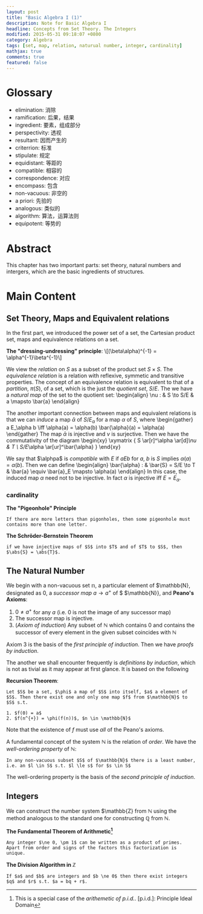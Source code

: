 ```yaml
---
layout: post
title: "Basic Algebra I (1)"
description: Note for Basic Algebra I
headline: Concepts from Set Theory. The Integers
modified: 2015-05-31 09:18:07 +0800
category: Algebra
tags: [set, map, relation, naturual number, integer, cardinality]
mathjax: true
comments: true
featured: false
---
```


# Glossary

* elimination: 消除
* ramification: 后果，结果
* ingredient: 要素，组成部分
* perspectivity: 透视
* resultant: 因而产生的
* criterrion: 标准
* stipulate: 规定
* equidistant: 等距的
* compatible: 相容的
* correspondence: 对应
* encompass: 包含
* non-vacuous: 非空的
* a priori: 先验的
* analogous: 类似的
* algorithm: 算法，运算法则
* equipotent: 等势的


# Abstract

This chapter has two important parts: set theory, natural numbers and intergers, which are the basic ingredients of structures.


# Main Content

## Set Theory, Maps and Equivalent relations

In the first part, we introduced the power set of a set, the Cartesian product set, maps and equivalence relations on a set.

**The "dressing-undressing" principle**:
\\[(\beta\alpha)^{-1} = \alpha^{-1}\beta^{-1}\\]

We view the *relation* on $S$ as a subset of the product set $S \times S$. The *equivalence relation* is a relation with reflexive, symmetic and transitive properties. The concept of an equivalence relation is equivalent to that of a *partition*, $\pi(S)$, of a set, which is the just the *quotient set*, $S/E$. The we have a *natural map* of the set to the quotient set:
\begin{align}
\nu : & S \to S/E
& a \mapsto \bar{a}
\end{align}

The another important connection between maps and equivalent relations is that we can *induce* a map $\bar{\alpha}$ of $S/E_\alpha$ for a map $\alpha$ of $S$, where
\begin{gather}
a E_\alpha b \iff \alpha(a) = \alpha(b)
\bar{\alpha}(a) = \alpha(a)
\end{gather}
The map $\bar{\alpha}$ is injective and $\nu$ is surjective. Then we have the commutativity of the diagram
\begin{xy}
\xymatrix {
S \ar[r]^\alpha \ar[d]_\nu & T \\
S/E_\alpha \ar[ur]^\bar{\alpha}
}
\end{xy}

We say that $\alphpa\$ is *compatible* with $E$ if $a E b$ for $a$, $b$ is $S$ implies $\alpha(a) = \alpha(b)$. Then we can define
\begin{align}
\bar{\alpha} : & \bar{S} = S/E \to T
& \bar{a} \equiv \bar{a}_E \mapsto \alpha(a)
\end{align}
In this case, the induced map $\alpha$ need not to be injective. In fact $\alpha$ is injective iff $E = E_\alpha$.

### cardinality

**The "Pigeonhole" Principle**

	If there are more letters than pigonholes, then some pigeonhole must contains more than one letter.

**The Schröder-Bernstein Theorem**

	if we have injective maps of $S$ into $T$ and of $T$ to $S$, then $\abs{S} = \abs{T}$.

## The Natural Number

We begin with a non-vacuous set $\mathbb{n}$, a particular element of $\mathbb{N}, designated as $0$, a *successor map* $a \to a^{+}$ of $ $\mathbb{N}}, and **Peano's Axioms**:

1. $0\ne a^{+}$ for any $a$ (i.e. $0$ is not the image of any successor map)
2. The successor map is injective.
3. (*Axiom of induction*) Any subset of $\mathbb{N}$ which contains $0$ and contains the successor of every element in the given subset coincides with $\mathbb{N}$

Axiom 3 is the basis of the *first principle of induction*. Then we have *proofs by induction*.

The another we shall encounter frequently is *definitions by induction*, which is not as tivial as it may appear at first glance. It is based on the following

**Recursion Theorem**:

	Let $S$ be a set, $\phi$ a map of $S$ into itself, $a$ a element of $S$. Then there exist one and only one map $f$ from $\mathbb{N}$ to $S$ s.t.
	
	1. $f(0) = a$
	2. $f(n^{+}) = \phi(f(n))$, $n \in \mathbb{N}$

Note that the existence of $f$ must use *all* of the Peano's axioms.

A fundamental concept of the system $\mathbb{N}$ is the relation of *order*. We have the *well-ordering property* of $\mathbb{N}$:

	In any non-vacuous subset $S$ of $\mathbb{N}$ there is a least number,
	i.e. an $l \in S$ s.t. $l \le s$ for $s \in S$

The well-ordering property is the basis of the *second principle of induction*.

## Integers

We can construct the number system $\mathbb{Z} from $\mathbb{N}$ using the method analogous to the standard one for constructing $\mathbb{Q}$ from $\mathbb{N}$.

**The Fundamental Theorem of Arithmetic[^1]**

	Any integer $\ne 0, \pm 1$ can be written as a product of primes. Apart from order and signs of the factors this factorization is unique.

**The Division Algorithm in $\mathbb{Z}$**

	If $a$ and $b$ are integers and $b \ne 0$ then there exist integers $q$ and $r$ s.t. $a = bq + r$.



[^1]: This is a special case of the *arithemetic of p.i.d.*.
[p.i.d.]: Principle Ideal Domain
